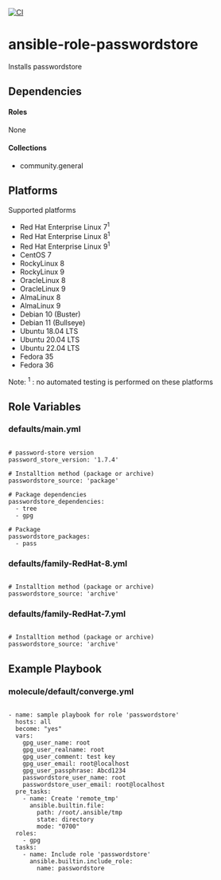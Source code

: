 [![CI](https://github.com/de-it-krachten/ansible-role-passwordstore/workflows/CI/badge.svg?event=push)](https://github.com/de-it-krachten/ansible-role-passwordstore/actions?query=workflow%3ACI)


# ansible-role-passwordstore

Installs passwordstore 



## Dependencies

#### Roles
None

#### Collections
- community.general

## Platforms

Supported platforms

- Red Hat Enterprise Linux 7<sup>1</sup>
- Red Hat Enterprise Linux 8<sup>1</sup>
- Red Hat Enterprise Linux 9<sup>1</sup>
- CentOS 7
- RockyLinux 8
- RockyLinux 9
- OracleLinux 8
- OracleLinux 9
- AlmaLinux 8
- AlmaLinux 9
- Debian 10 (Buster)
- Debian 11 (Bullseye)
- Ubuntu 18.04 LTS
- Ubuntu 20.04 LTS
- Ubuntu 22.04 LTS
- Fedora 35
- Fedora 36

Note:
<sup>1</sup> : no automated testing is performed on these platforms

## Role Variables
### defaults/main.yml
<pre><code>
# password-store version
password_store_version: '1.7.4'

# Installtion method (package or archive)
passwordstore_source: 'package'

# Package dependencies
passwordstore_dependencies:
  - tree
  - gpg

# Package
passwordstore_packages:
  - pass
</pre></code>

### defaults/family-RedHat-8.yml
<pre><code>
# Installtion method (package or archive)
passwordstore_source: 'archive'
</pre></code>

### defaults/family-RedHat-7.yml
<pre><code>
# Installtion method (package or archive)
passwordstore_source: 'archive'
</pre></code>




## Example Playbook
### molecule/default/converge.yml
<pre><code>
- name: sample playbook for role 'passwordstore'
  hosts: all
  become: "yes"
  vars:
    gpg_user_name: root
    gpg_user_realname: root
    gpg_user_comment: test key
    gpg_user_email: root@localhost
    gpg_user_passphrase: Abcd1234
    passwordstore_user_name: root
    passwordstore_user_email: root@localhost
  pre_tasks:
    - name: Create 'remote_tmp'
      ansible.builtin.file:
        path: /root/.ansible/tmp
        state: directory
        mode: "0700"
  roles:
    - gpg
  tasks:
    - name: Include role 'passwordstore'
      ansible.builtin.include_role:
        name: passwordstore
</pre></code>
